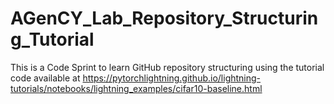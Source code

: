 # AGenCY_Lab_Repository_Structuring_Tutorial

This is a Code Sprint to learn GitHub repository structuring using the tutorial code available at https://pytorchlightning.github.io/lightning-tutorials/notebooks/lightning_examples/cifar10-baseline.html
